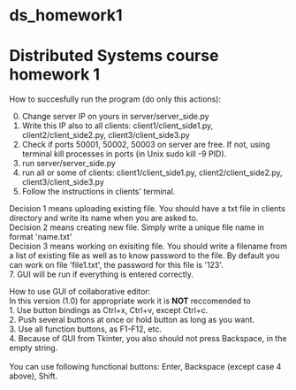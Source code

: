 # ds_homework1
Distributed Systems course homework 1
=====================================
 How to succesfully run the program (do only this actions): 
 
0. Change server IP on yours in server/server_side.py 
0. Write this IP also to all clients: client1/client_side1.py, client2/client_side2.py, client3/client_side3.py <br>
0. Check if ports 50001, 50002, 50003 on server are free. If not, using terminal kill processes in ports (in Unix sudo kill -9 PID). <br>
0. run server/server_side.py <br>
0. run all or some of clients: client1/client_side1.py, client2/client_side2.py, client3/client_side3.py <br>
0. Follow the instructions in clients' terminal.  <br>

Decision 1 means uploading existing file. You should have a txt file in clients directory and write its name when you are asked to.  <br>
Decision 2 means creating new file. Simply write a unique file name in format 'name.txt' <br>
Decision 3 means working on exisiting file. You should write a filename from a list of existing file as well as to know password to the file. By default you can work on file 'file1.txt', the password for this file is '123'. <br>
7. GUI will be run if everything is entered correctly. <br>

  How to use GUI of collaborative editor: <br>
In this version (1.0) for appropriate work it is <b>NOT</b> reccomended to  <br>
	1. Use button bindings as Ctrl+x, Ctrl+v, except Ctrl+c.   <br>
	2. Push several buttons at once or hold button as long as you want. <br>
	3. Use all function buttons, as F1-F12, etc.  <br>
	4. Because of GUI from Tkinter, you also should not press Backspace, in the empty string. <br>
 <br>
You can use following functional buttons: Enter, Backspace (except case 4 above), Shift. <br>

